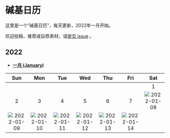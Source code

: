 # 碱基日历

这里是一个“碱基日历”，每天更新，2022年一月开始。

欢迎投稿，推荐或自荐素材，请[提交 issue](https://github.com/ShujiaHuang/biocalendar/issues) 。


## 2022

- [**一月 (January)**](docs/2022/2022-01.md)

|  Sun  |  Mon  |  Tue  |  Wed  |  Thu  |  Fri  |  Sat  |
| :---: | :---: | :---: | :---: | :---: | :---: | :---: |
|     |     |     |     |     |     |  1  |
|  2  |  3  |  4  |  5  |  6  |  7  |![2022-01-08](https://static.fungenomics.com/images/2022/01/2022-01-08.png)|
| ![2022-01-09](https://static.fungenomics.com/images/2022/01/2022-01-09.png) | ![2022-01-10](https://static.fungenomics.com/images/2022/01/2022-01-10.png) | ![2022-01-11](https://static.fungenomics.com/images/2022/01/2022-01-11.png) | ![2022-01-12](https://static.fungenomics.com/images/2022/01/2022-01-12.png) | ![2022-01-13](https://static.fungenomics.com/images/2022/01/2022-01-13.png) | ![2022-01-14](https://static.fungenomics.com/images/2022/01/2022-01-14.png) ||







